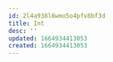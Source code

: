 ```yaml
---
id: 2l4a938l6wmo5o4pfv8bf3d
title: Int
desc: ''
updated: 1664934413053
created: 1664934413053
---
```

